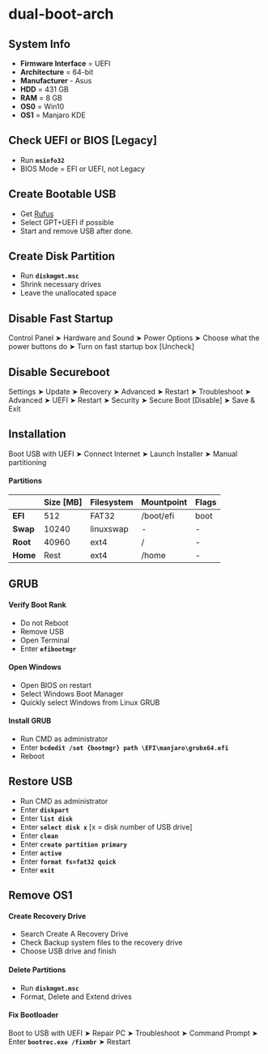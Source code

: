 # dual-boot-arch

## System Info
- **Firmware Interface** = UEFI
- **Architecture** = 64-bit
-  **Manufacturer** - Asus
-  **HDD** = 431 GB
-  **RAM** = 8 GB
-  **OS0** = Win10
-  **OS1** = Manjaro KDE

## Check UEFI or BIOS [Legacy]
-  Run **`msinfo32`**
-  BIOS Mode = EFI or UEFI, not Legacy

## Create Bootable USB
- Get [Rufus](https://rufus.ie/)
- Select GPT+UEFI if possible
- Start and remove USB after done.

## Create Disk Partition
- Run **`diskmgmt.msc`**
- Shrink necessary drives
- Leave the unallocated space

## Disable Fast Startup
Control Panel ➤ Hardware and Sound ➤ Power Options ➤ Choose what the power buttons do ➤ Turn on fast startup box [Uncheck]

## Disable Secureboot
Settings ➤ Update ➤ Recovery ➤ Advanced ➤ Restart ➤ Troubleshoot ➤ Advanced ➤ UEFI ➤ Restart ➤ Security ➤ Secure Boot [Disable] ➤ Save & Exit

## Installation
Boot USB with UEFI ➤ Connect Internet ➤ Launch Installer ➤ Manual partitioning

#### Partitions

||Size [MB]|Filesystem|Mountpoint|Flags|
| :------------ | :------------ | :------------ | :------------ | :------------ |
|**EFI**|512|FAT32|/boot/efi|boot|
|**Swap**|10240|linuxswap|-|-|
|**Root**|40960|ext4|/|-|
|**Home**|Rest|ext4|/home|-|

## GRUB
#### Verify Boot Rank
- Do not Reboot
- Remove USB
- Open Terminal
- Enter **`efibootmgr`**

#### Open Windows
- Open BIOS on restart
- Select Windows Boot Manager
- Quickly select Windows from Linux GRUB

#### Install GRUB
- Run CMD as administrator
- Enter **`bcdedit /set {bootmgr} path \EFI\manjaro\grubx64.efi`**
- Reboot

## Restore USB
- Run CMD as administrator
- Enter **`diskpart`**
- Enter **`list disk`**
- Enter **`select disk x`** [x = disk number of USB drive]
- Enter **`clean`**
- Enter **`create partition primary`**
- Enter **`active`**
- Enter **`format fs=fat32 quick`**
- Enter **`exit`**

## Remove OS1
#### Create Recovery Drive
- Search Create A Recovery Drive
- Check Backup system files to the recovery drive
- Choose USB drive and finish

#### Delete Partitions
- Run **`diskmgmt.msc`**
- Format, Delete and Extend drives

#### Fix Bootloader
Boot to USB with UEFI ➤ Repair PC ➤ Troubleshoot ➤ Command Prompt ➤ Enter **`bootrec.exe /fixmbr`** ➤ Restart
